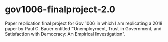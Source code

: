 # gov1006-finalproject-2.0

Paper replication final project for Gov 1006 in which I am replicating a 2018 paper by Paul C. Bauer entitled "Unemployment, Trust in Government, and Satisfaction with Democracy: An Empirical Investigation".

